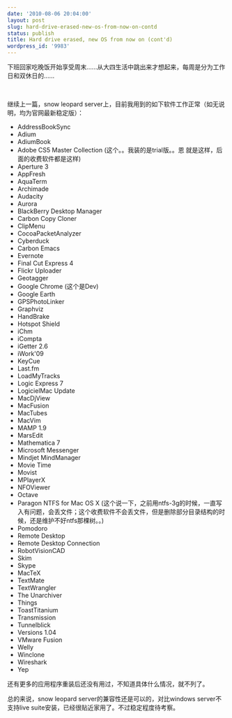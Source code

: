 ```yaml
---
date: '2010-08-06 20:04:00'
layout: post
slug: hard-drive-erased-new-os-from-now-on-contd
status: publish
title: Hard drive erased, new OS from now on (cont'd)
wordpress_id: '9983'
---
```


下班回家吃晚饭开始享受周末……从大四生活中跳出来才想起来，每周是分为工作日和双休日的……

 

继续上一篇，snow leopard server上，目前我用到的如下软件工作正常（如无说明，均为官网最新稳定版）：

  * AddressBookSync  
  * Adium  
  * AdiumBook  
  * Adobe CS5 Master Collection (这个。。我装的是trial版。。恩 就是这样，后面的收费软件都是这样)  
  * Aperture 3  
  * AppFresh  
  * AquaTerm  
  * Archimade  
  * Audacity  
  * Aurora  
  * BlackBerry Desktop Manager  
  * Carbon Copy Cloner  
  * ClipMenu  
  * CocoaPacketAnalyzer  
  * Cyberduck  
  * Carbon Emacs  
  * Evernote  
  * Final Cut Express 4  
  * Flickr Uploader  
  * Geotagger  
  * Google Chrome (这个是Dev)  
  * Google Earth  
  * GPSPhotoLinker  
  * Graphviz  
  * HandBrake  
  * Hotspot Shield  
  * iChm  
  * iCompta  
  * iGetter 2.6  
  * iWork'09  
  * KeyCue  
  * Last.fm  
  * LoadMyTracks  
  * Logic Express 7  
  * LogicielMac Update  
  * MacDjView  
  * MacFusion  
  * MacTubes  
  * MacVim  
  * MAMP 1.9  
  * MarsEdit  
  * Mathematica 7  
  * Microsoft Messenger  
  * Mindjet MindManager  
  * Movie Time  
  * Movist  
  * MPlayerX  
  * NFOViewer  
  * Octave  
  * Paragon NTFS for Mac OS X (这个说一下，之前用ntfs-3g的时候，一直写入有问题，会丢文件；这个收费软件不会丢文件，但是删除部分目录结构的时候，还是维护不好ntfs那棵树。。)  
  * Pomodoro  
  * Remote Desktop  
  * Remote Desktop Connection  
  * RobotVisionCAD  
  * Skim  
  * Skype  
  * MacTeX  
  * TextMate  
  * TextWrangler  
  * The Unarchiver  
  * Things  
  * ToastTitanium  
  * Transmission  
  * Tunnelblick  
  * Versions 1.04  
  * VMware Fusion  
  * Welly  
  * Winclone  
  * Wireshark  
  * Yep

还有更多的应用程序重装后还没有用过，不知道具体什么情况，就不列了。

总的来说，snow leopard server的兼容性还是可以的，对比windows server不支持live suite安装，已经很贴近家用了。不过稳定程度待考察。
